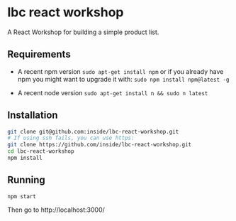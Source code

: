 # lbc react workshop

A React Workshop for building a simple product list.

## Requirements

* A recent npm version
  `sudo apt-get install npm` or if you already have npm you might want to
  upgrade it with: `sudo npm install npm@latest -g`

* A recent node version
  `sudo apt-get install n && sudo n latest`

## Installation

```bash
git clone git@github.com:inside/lbc-react-workshop.git
# If using ssh fails, you can use https:
git clone https://github.com/inside/lbc-react-workshop.git
cd lbc-react-workshop
npm install
```

## Running
```
npm start
```

Then go to http://localhost:3000/
